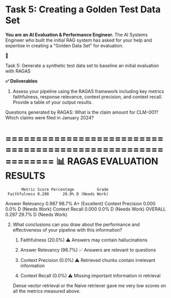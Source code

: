 # Task 5: Creating a Golden Test Data Set

**You are an AI Evaluation & Performance Engineer.**  The AI Systems Engineer who built the initial RAG system has asked for your help and expertise in creating a "Golden Data Set" for evaluation.

<aside>
📝

Task 5: Generate a synthetic test data set to baseline an initial evaluation with RAGAS

</aside>

**✅ Deliverables**

1. Assess your pipeline using the RAGAS framework including key metrics faithfulness, response relevance, context precision, and context recall.  Provide a table of your output results.

Questions generated by RAGAS:
What is the claim amount for CLM-001?
Which claims were filed in January 2024?

============================================================
📊 RAGAS EVALUATION RESULTS
============================================================

           Metric Score Percentage          Grade
     Faithfulness 0.200      20.0% D (Needs Work)
 Answer Relevancy 0.987      98.7% A+ (Excellent)
Context Precision 0.000       0.0% D (Needs Work)
   Context Recall 0.000       0.0% D (Needs Work)
          OVERALL 0.297      29.7% D (Needs Work)

2. What conclusions can you draw about the performance and effectiveness of your pipeline with this information?

    1. Faithfulness (20.0%)
    ⚠️ Answers may contain hallucinations
    
    2. Answer Relevancy (98.7%)
    ✅ Answers are relevant to questions

    3. Context Precision (0.0%)
    ⚠️ Retrieved chunks contain irrelevant information
    
    4. Context Recall (0.0%)
    ⚠️ Missing important information in retrieval


    Dense vector retrieval or the Naive retriever gave me very low scores on all the metrics measured above.
